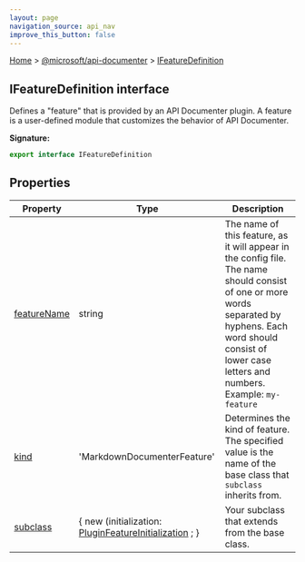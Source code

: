 ```yaml
---
layout: page
navigation_source: api_nav
improve_this_button: false
---
```



[Home](./index.md) &gt; [@microsoft/api-documenter](./api-documenter.md) &gt; [IFeatureDefinition](./api-documenter.ifeaturedefinition.md)

## IFeatureDefinition interface

Defines a "feature" that is provided by an API Documenter plugin. A feature is a user-defined module that customizes the behavior of API Documenter.

<b>Signature:</b>

```typescript
export interface IFeatureDefinition
```

## Properties

|  Property | Type | Description |
|  --- | --- | --- |
|  [featureName](./api-documenter.ifeaturedefinition.featurename.md) | string | The name of this feature, as it will appear in the config file. The name should consist of one or more words separated by hyphens. Each word should consist of lower case letters and numbers. Example: <code>my-feature</code> |
|  [kind](./api-documenter.ifeaturedefinition.kind.md) | 'MarkdownDocumenterFeature' | Determines the kind of feature. The specified value is the name of the base class that <code>subclass</code> inherits from. |
|  [subclass](./api-documenter.ifeaturedefinition.subclass.md) | { new (initialization: [PluginFeatureInitialization](./api-documenter.pluginfeatureinitialization.md) ; } | Your subclass that extends from the base class. |
